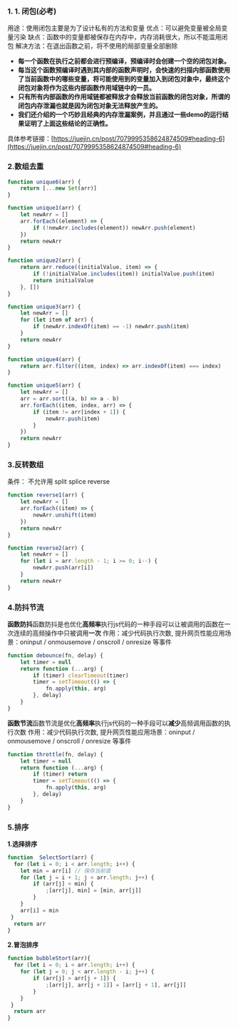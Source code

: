 <a name="UIwxC"></a>
### 1. 1. 闭包(必考)
用途：使用闭包主要是为了设计私有的方法和变量
优点：可以避免变量被全局变量污染
缺点：函数中的变量都被保存在内存中，内存消耗很大，所以不能滥用闭包
解决方法：在退出函数之前，将不使用的局部变量全部删除

- **每一个函数在执行之前都会进行预编译，预编译时会创建一个空的闭包对象。**
- **每当这个函数预编译时遇到其内部的函数声明时，会快速的扫描内部函数使用了当前函数中的哪些变量，将可能使用到的变量加入到闭包对象中，最终这个闭包对象将作为这些内部函数作用域链中的一员。**
- **只有所有内部函数的作用域链都被释放才会释放当前函数的闭包对象，所谓的闭包内存泄漏也就是因为闭包对象无法释放产生的。**
- **我们还介绍的一个巧妙且经典的内存泄漏案例，并且通过一些demo的运行结果证明了上面这些结论的正确性。**

具体参考链接：[https://juejin.cn/post/7079995358624874509#heading-6](https://juejin.cn/post/7079995358624874509#heading-6)

<a name="GrnPq"></a>
### 2.数组去重
```javascript
function unique6(arr) {
    return [...new Set(arr)]
}
```
```javascript
function unique1(arr) {
    let newArr = []
    arr.forEach((element) => {
        if (!newArr.includes(element)) newArr.push(element)
    })
    return newArr
}
```
```javascript
function unique2(arr) {
    return arr.reduce((initialValue, item) => {
        if (!initialValue.includes(item)) initialValue.push(item)
        return initialValue
    }, [])
}
```
```javascript
function unique3(arr) {
    let newArr = []
    for (let item of arr) {
        if (newArr.indexOf(item) == -1) newArr.push(item)
    }
    return newArr
}
```
```javascript
function unique4(arr) {
    return arr.filter((item, index) => arr.indexOf(item) === index)
}

```
```javascript
function unique5(arr) {
    let newArr = []
    arr = arr.sort((a, b) => a - b)
    arr.forEach((item, index, arr) => {
        if (item != arr[index + 1]) {
            newArr.push(item)
        }
    })
    return newArr
}
```
<a name="TgMDW"></a>
### 3.反转数组
条件： 不允许用 split splice reverse
```javascript
function reverse1(arr) {
    let newArr = []
    arr.forEach((item) => {
        newArr.unshift(item)
    })
    return newArr
}
```
```javascript
function reverse2(arr) {
    let newArr = []
    for (let i = arr.length - 1; i >= 0; i--) {
        newArr.push(arr[i])
    }
    return newArr
}
```
<a name="vlvqK"></a>
### 4.防抖节流
**函数防抖**函数防抖是也优化**高频率**执行js代码的一种手段可以让被调用的函数在一次连续的高频操作中只被调用**一次**
作用：减少代码执行次数, 提升网页性能应用场景：oninput / onmousemove / onscroll / onresize 等事件
```javascript
function debounce(fn, delay) {
    let timer = null
    return function (...arg) {
        if (timer) clearTimeout(timer)
        timer = setTimeout(() => {
            fn.apply(this, arg)
        }, delay)
    }
}
```

**函数节流**函数节流是优化**高频率**执行js代码的一种手段可以**减少**高频调用函数的执行次数
作用：减少代码执行次数, 提升网页性能应用场景：oninput / onmousemove / onscroll / onresize 等事件
```javascript
function throttle(fn, delay) {
    let timer = null
    return function (...arg) {
        if (timer) return
        timer = setTimeout(() => {
            fn.apply(this, arg)
        }, delay)
    }
}

```
<a name="yBF7o"></a>
### 5.排序
**1.选择排序**
```javascript
function  SelectSort(arr) {
  for (let i = 0; i < arr.length; i++) {
    let min = arr[i] // 保存当前值
    for (let j = i + 1; j < arr.length; j++) {
        if (arr[j] < min) {
            ;[arr[j], min] = [min, arr[j]]
        }
    }
    arr[i] = min
 }
  return arr
}
```
**2.冒泡排序**
```javascript
function bubbleStort(arr){
  for (let i = 0; i < arr.length; i++) {
    for (let j = 0; j < arr.length - i; j++) {
        if (arr[j] > arr[j + 1]) {
            ;[arr[j], arr[j + 1]] = [arr[j + 1], arr[j]]
        }
    }
 }
  return arr
}
```
